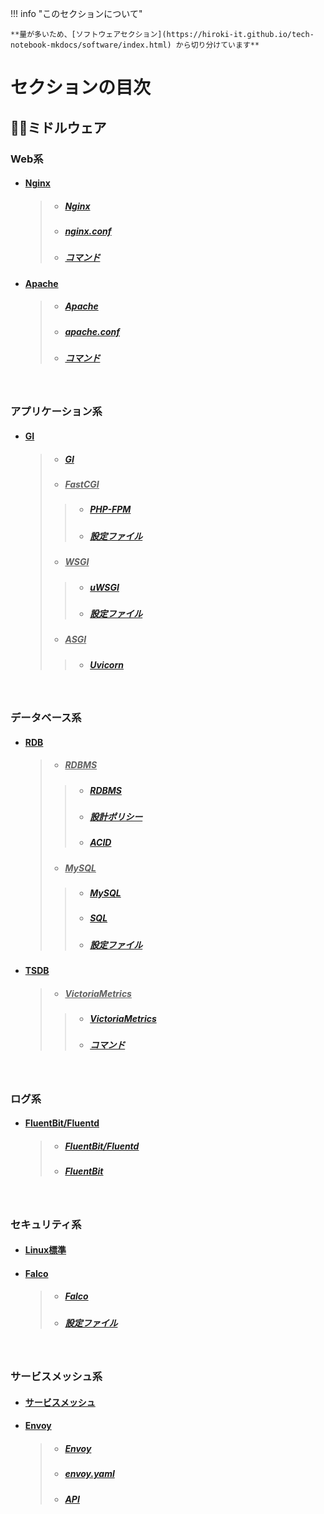 !!! info "このセクションについて"

    **量が多いため、[ソフトウェアセクション](https://hiroki-it.github.io/tech-notebook-mkdocs/software/index.html) から切り分けています**

# セクションの目次

## 🤝🏻ミドルウェア

### Web系

* #### <u>Nginx</u>
  > * ##### [︎Nginx](https://hiroki-it.github.io/tech-notebook-mkdocs/software/software_middleware_web_nginx.html)
  > * ##### [︎nginx.conf](https://hiroki-it.github.io/tech-notebook-mkdocs/software/software_middleware_web_nginx_conf.html)
  > * ##### [︎コマンド](https://hiroki-it.github.io/tech-notebook-mkdocs/software/software_middleware_web_nginx_command.html)
* #### <u>Apache</u>
  > * ##### [︎Apache](https://hiroki-it.github.io/tech-notebook-mkdocs/software/software_middleware_web_apache.html)
  > * ##### [︎apache.conf](https://hiroki-it.github.io/tech-notebook-mkdocs/software/software_middleware_web_apache_conf.html)
  > * ##### [︎コマンド](https://hiroki-it.github.io/tech-notebook-mkdocs/software/software_middleware_web_apache_command.html)

<br>

### アプリケーション系

* #### <u>GI</u>
  > * ##### [︎GI](https://hiroki-it.github.io/tech-notebook-mkdocs/software/software_middleware_application_gi.html)
  > * ##### <u>FastCGI</u>
  > > * ##### [︎PHP-FPM](https://hiroki-it.github.io/tech-notebook-mkdocs/software/software_middleware_application_gi_fastcgi_php_fpm.html)
  > > * ##### [︎設定ファイル](https://hiroki-it.github.io/tech-notebook-mkdocs/software/software_middleware_application_gi_fastcgi_php_fpm_conf.html)
  > * ##### <u>WSGI</u>
  > > * ##### [︎uWSGI](https://hiroki-it.github.io/tech-notebook-mkdocs/software/software_middleware_application_gi_wsgi_uwsgi.html)
  > > * ##### [︎設定ファイル](https://hiroki-it.github.io/tech-notebook-mkdocs/software/software_middleware_application_gi_wsgi_uwsgi_conf.html)
  > * ##### <u>ASGI</u>
  > > * ##### [︎Uvicorn](https://hiroki-it.github.io/tech-notebook-mkdocs/software/software_middleware_application_gi_asgi_uvicorn.html)

<br>

### データベース系

* #### <u>RDB</u>
  > * ##### <u>RDBMS</u>
  > > * ##### [︎RDBMS](https://hiroki-it.github.io/tech-notebook-mkdocs/software/software_middleware_database_rdb_rdbms.html)
  > > * ##### [設計ポリシー](https://hiroki-it.github.io/tech-notebook-mkdocs/software/software_middleware_database_rdb_rdbms_policy.html)
  > > * ##### [︎ACID](https://hiroki-it.github.io/tech-notebook-mkdocs/software/software_middleware_database_rdb_rdbms_acid.html)
  > * ##### <u>MySQL</u>
  > > * ##### [My︎SQL](https://hiroki-it.github.io/tech-notebook-mkdocs/software/software_middleware_database_rdb_mysql.html)
  > > * ##### [SQL](https://hiroki-it.github.io/tech-notebook-mkdocs/software/software_middleware_database_rdb_mysql_sql.html)
  > > * ##### [設定ファイル](https://hiroki-it.github.io/tech-notebook-mkdocs/software/software_middleware_database_rdb_mysql_conf.html)
* #### <u>TSDB</u>
  > * ##### <u>VictoriaMetrics</u>
  > > * ##### [VictoriaMetrics](https://hiroki-it.github.io/tech-notebook-mkdocs/software/software_middleware_database_tsdb_victoriametrics.html)
  > > * ##### [コマンド](https://hiroki-it.github.io/tech-notebook-mkdocs/software/software_middleware_database_tsdb_victoriametrics_command.html)

<br>

### ログ系

* #### <u>FluentBit/Fluentd</u>
  > * ##### [FluentBit/Fluentd](https://hiroki-it.github.io/tech-notebook-mkdocs/software/software_middleware_log_fluentbit_fluentd.html)
  > * ##### [︎FluentBit](https://hiroki-it.github.io/tech-notebook-mkdocs/software/software_middleware_log_fluentbit.html)

<br>

### セキュリティ系

* #### [︎︎Linux標準](https://hiroki-it.github.io/tech-notebook-mkdocs/software/software_middleware_security_linux.html)
* #### <u>Falco</u>
  > * ##### [Falco](https://hiroki-it.github.io/tech-notebook-mkdocs/software/software_middleware_security_falco.html)
  > * ##### [設定ファイル](https://hiroki-it.github.io/tech-notebook-mkdocs/software/software_middleware_security_falco_conf.html)

<br>

### サービスメッシュ系

* #### [︎サービスメッシュ](https://hiroki-it.github.io/tech-notebook-mkdocs/software/software_middleware_service_mesh.html)

* #### <u>Envoy</u>
  > * ##### [︎Envoy](https://hiroki-it.github.io/tech-notebook-mkdocs/software/software_middleware_service_mesh_envoy.html)
  > * ##### [︎envoy.yaml](https://hiroki-it.github.io/tech-notebook-mkdocs/software/software_middleware_service_mesh_envoy_envoy_yaml.html)
  > * ##### [︎API](https://hiroki-it.github.io/tech-notebook-mkdocs/software/software_middleware_service_mesh_envoy_api.html)

<br>
